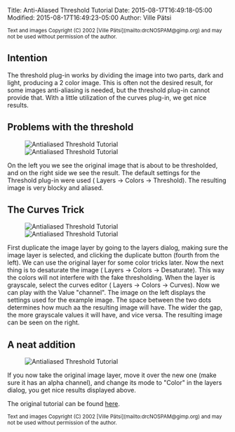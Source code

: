 Title: Anti-Aliased Threshold Tutorial
Date: 2015-08-17T16:49:18-05:00
Modified: 2015-08-17T16:49:23-05:00
Author: Ville Pätsi 


<small>
Text and images Copyright (C) 2002 [Ville Pätsi](mailto:drcNOSPAM@gimp.org) and may not be used without permission of the author.
</small>

## Intention

The threshold plug-in works by dividing the image into two parts, dark and light, producing a 2 color image. This is often not the desired result, for some images anti-aliasing is needed, but the threshold plug-in cannot provide that. With a little utilization of the curves plug-in, we get nice results.

## Problems with the threshold

<figure>
<img src="{filename}original.jpg" alt="Antialiased Threshold Tutorial" />
<img src="{filename}threshold.jpg" alt="Antialiased Threshold Tutorial" />
</figure>


On the left you we see the original image that is about to be thresholded, and on the right side we see the result. The default settings for the Threshold plug-in were used (<span class="filter"><Image> Layers -> Colors -> Threshold</span>). The resulting image is very blocky and aliased.

## The Curves Trick

<figure>
<img src="{filename}curves.png" alt="Antialiased Threshold Tutorial" />
<img src="{filename}finished.jpg" alt="Antialiased Threshold Tutorial" />
</figure>

First duplicate the image layer by going to the layers dialog, making sure the image layer is selected, and clicking the duplicate button (fourth from the left). We can use the original layer for some color tricks later. Now the next thing is to desaturate the image (<span class="filter"><Image> Layers -> Colors -> Desaturate</span>). This way the colors will not interfere with the fake thresholding. When the layer is grayscale, select the curves editor (<span class="filter"><Image> Layers -> Colors -> Curves</span>). Now we can play with the Value "channel". The image on the left displays the settings used for the example image. The space between the two dots determines how much aa the resulting image will have. The wider the gap, the more grayscale values it will have, and vice versa. The resulting image can be seen on the right.

## A neat addition

<figure>
<img src="{filename}effect.jpg" alt="Antialiased Threshold Tutorial" />
</figure>

If you now take the original image layer, move it over the new one (make sure it has an alpha channel), and change its mode to "Color" in the layers dialog, you get nice results displayed above.

The original tutorial can be found [here](http://drc.gimp.org/).

<small>
Text and images Copyright (C) 2002 [Ville Pätsi](mailto:drcNOSPAM@gimp.org) and may not be used without permission of the author.
</small>
